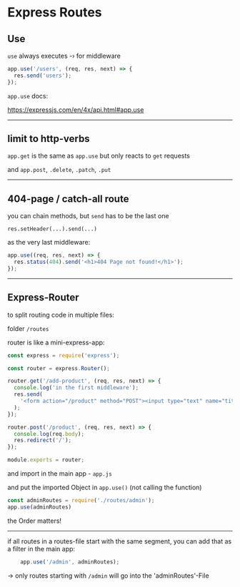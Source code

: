 # Express Routes

## Use

`use` always executes -› for middleware

```js
app.use('/users', (req, res, next) => {
  res.send('users');
});
```

`app.use` docs: 

https://expressjs.com/en/4x/api.html#app.use

------

## limit to http-verbs

`app.get` is the same as `app.use` but only reacts to `get` requests

and `app.post`, `.delete`, `.patch`, `.put`

------

## 404-page / catch-all route

you can chain methods, but `send` has to be the last one

```
res.setHeader(...).send(...)
```

as the very last middleware:

```js
app.use((req, res, next) => {
  res.status(404).send('<h1>404 Page not found!</h1>');
});
```

------

## Express-Router

to split routing code in multiple files:

folder `/routes`

router is like a mini-express-app:

```js
const express = require('express');

const router = express.Router();

router.get('/add-product', (req, res, next) => {
  console.log('in the first middleware');
  res.send(
    '<form action="/product" method="POST"><input type="text" name="title"><button type="submit">add product</button></form>'
  );
});

router.post('/product', (req, res, next) => {
  console.log(req.body);
  res.redirect('/');
});

module.exports = router;
```

and import in the main app - `app.js`

and put the imported Object in `app.use()` (not calling the function)

```js
const adminRoutes = require('./routes/admin');
app.use(adminRoutes)
```

the Order matters!

------

if all routes in a routes-file start with the same segment, you can add that as a filter in the main app:

```js
	app.use('/admin', adminRoutes);
```

-> only routes starting with `/admin` will go into the 'adminRoutes'-File

